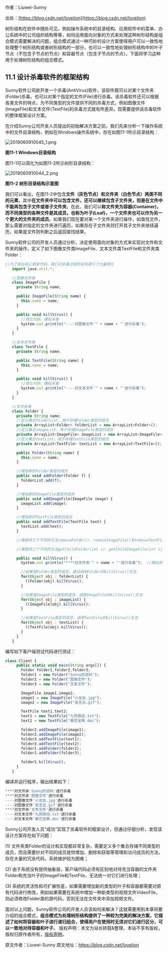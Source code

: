 

  
作者：Liuwei-Sunny

出处：[https://blog.csdn.net/lovelion](https://blog.csdn.net/lovelion)

树形结构在软件中随处可见，例如操作系统中的目录结构、应用软件中的菜单、办公系统中的公司组织结构等等，如何运用面向对象的方式来处理这种树形结构是组合模式需要解决的问题，组合模式通过一种巧妙的设计方案使得用户可以一致性地处理整个树形结构或者树形结构的一部分，也可以一致性地处理树形结构中的叶子节点（不包含子节点的节点）和容器节点（包含子节点的节点）。下面将学习这种用于处理树形结构的组合模式。

## 11.1 设计杀毒软件的框架结构

Sunny软件公司欲开发一个杀毒(AntiVirus)软件，该软件既可以对某个文件夹(Folder)杀毒，也可以对某个指定的文件(File)进行杀毒。该杀毒软件还可以根据各类文件的特点，为不同类型的文件提供不同的杀毒方式，例如图像文件(ImageFile)和文本文件(TextFile)的杀毒方式就有所差异。现需要提供该杀毒软件的整体框架设计方案。

在介绍Sunny公司开发人员提出的初始解决方案之前，我们先来分析一下操作系统中的文件目录结构，例如在Windows操作系统中，存在如图11-1所示目录结构：

![2019060910045_1.png](https://gitee.com/hezhiyuan007/java-study/raw/master/images/DesignMode2/5e0eaed0-be0e-4431-b98d-501cf61aede5.png)

**图11-1 Windows目录结构**

图11-1可以简化为如图11-2所示树形目录结构：

![2019060910044_2.png](https://gitee.com/hezhiyuan007/java-study/raw/master/images/DesignMode2/0d439e92-9992-4902-a0c7-9aab4607d3df.png)

**图11-2 树形目录结构示意图**

我们可以看出，在图11-2中包含**文件（灰色节点）和文件夹（白色节点）两类不同的元素**，其中**在文件夹中可以包含文件，还可以继续包含子文件夹，但是在文件中不能再包含子文件或者子文件夹**。在此，我们可以**称文件夹为容器(Container)，而不同类型的各种文件是其成员，也称为叶子(Leaf)，一个文件夹也可以作为另一个更大的文件夹的成员**。如果我们现在要对某一个文件夹进行操作，如查找文件，那么需要对指定的文件夹进行遍历，如果存在子文件夹则打开其子文件夹继续遍历，如果是文件则判断之后返回查找结果。

Sunny软件公司的开发人员通过分析，决定使用面向对象的方式来实现对文件和文件夹的操作，定义了如下图像文件类ImageFile、文本文件类TextFile和文件夹类Folder：

```js 
//为了突出核心框架代码，我们对杀毒过程的实现进行了大量简化
   import java.util.*;

   //图像文件类
   class ImageFile {
     private String name;

     public ImageFile(String name) {
       this.name = name;
     }

     public void killVirus() {
       //简化代码，模拟杀毒
       System.out.println("----对图像文件'" + name + "'进行杀毒");
     }
   }

   //文本文件类
   class TextFile {
     private String name;

     public TextFile(String name) {
       this.name = name;
     }

     public void killVirus() {
       //简化代码，模拟杀毒
       System.out.println("----对文本文件'" + name + "'进行杀毒");
     }
   }

   //文件夹类
   class Folder {
     private String name;
     //定义集合folderList，用于存储Folder类型的成员
     private ArrayList<Folder> folderList = new ArrayList<Folder>();
     //定义集合imageList，用于存储ImageFile类型的成员
     private ArrayList<ImageFile> imageList = new ArrayList<ImageFile>();
     //定义集合textList，用于存储TextFile类型的成员
     private ArrayList<TextFile> textList = new ArrayList<TextFile>();

     public Folder(String name) {
       this.name = name;
     }

     //增加新的Folder类型的成员
     public void addFolder(Folder f) {
       folderList.add(f);
     }

     //增加新的ImageFile类型的成员
     public void addImageFile(ImageFile image) {
       imageList.add(image);
     }

     //增加新的TextFile类型的成员
     public void addTextFile(TextFile text) {
       textList.add(text);
     }

     //需提供三个不同的方法removeFolder()、removeImageFile()和removeTextFile()来删除成员，代码省略

     //需提供三个不同的方法getChildFolder(int i)、getChildImageFile(int i)和getChildTextFile(int i)来获取成员，代码省略

     public void killVirus() {
       System.out.println("****对文件夹'" + name + "'进行杀毒");  //模拟杀毒

       //如果是Folder类型的成员，递归调用Folder的killVirus()方法
       for(Object obj : folderList) {
         ((Folder)obj).killVirus();
       }

       //如果是ImageFile类型的成员，调用ImageFile的killVirus()方法
       for(Object obj : imageList) {
         ((ImageFile)obj).killVirus();
       }

       //如果是TextFile类型的成员，调用TextFile的killVirus()方法
       for(Object obj : textList) {
         ((TextFile)obj).killVirus();
       }
     }
   }
```

编写如下客户端测试代码进行测试：


```js 
class Client {
     public static void main(String args[]) {
       Folder folder1,folder2,folder3;
       folder1 = new Folder("Sunny的资料");
       folder2 = new Folder("图像文件");
       folder3 = new Folder("文本文件");

       ImageFile image1,image2;
       image1 = new ImageFile("小龙女.jpg");
       image2 = new ImageFile("张无忌.gif");

       TextFile text1,text2;
       text1 = new TextFile("九阴真经.txt");
       text2 = new TextFile("葵花宝典.doc");

       folder2.addImageFile(image1);
       folder2.addImageFile(image2);
       folder3.addTextFile(text1);
       folder3.addTextFile(text2);
       folder1.addFolder(folder2);
       folder1.addFolder(folder3);

       folder1.killVirus();
     }
   }
```

编译并运行程序，输出结果如下：


```js 
****对文件夹'Sunny的资料'进行杀毒
****对文件夹'图像文件'进行杀毒
----对图像文件'小龙女.jpg'进行杀毒
----对图像文件'张无忌.gif'进行杀毒
****对文件夹'文本文件'进行杀毒
----对文本文件'九阴真经.txt'进行杀毒
----对文本文件'葵花宝典.doc'进行杀毒
```

Sunny公司开发人员“成功”实现了杀毒软件的框架设计，但通过仔细分析，发现该设计方案存在如下问题：

(1) 文件夹类Folder的设计和实现都非常复杂，需要定义多个集合存储不同类型的成员，而且需要针对不同的成员提供增加、删除和获取等管理和访问成员的方法，存在大量的冗余代码，系统维护较为困难；

(2) 由于系统没有提供抽象层，客户端代码必须有区别地对待充当容器的文件夹Folder和充当叶子的ImageFile和TextFile，无法统一对它们进行处理；

(3) 系统的灵活性和可扩展性差，如果需要增加新的类型的叶子和容器都需要对原有代码进行修改，例如如果需要在系统中增加一种新类型的视频文件VideoFile，则必须修改Folder类的源代码，否则无法在文件夹中添加视频文件。

面对以上问题，Sunny软件公司的开发人员该如何来解决？这就需要用到本章将要介绍的组合模式，**组合模式为处理树形结构提供了一种较为完美的解决方案，它描述了如何将容器和叶子进行递归组合，使得用户在使用时无须对它们进行区分，可以一致地对待容器和叶子**。
版权声明：本文为站长转载&整理，本站不享有版权，版权归原作者所有，[版权声明](https://gitee.com/hezhiyuan007/java-notes/raw/master/disclaimer.md)。




原文作者：Liuwei-Sunny 原文地址：https://blog.csdn.net/lovelion